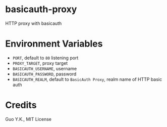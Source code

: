 # basicauth-proxy
HTTP proxy with basicauth

# Environment Variables

* `PORT`, default to `80` listening port
* `PROXY_TARGET`, proxy target
* `BASICAUTH_USERNAME`, username
* `BASICAUTH_PASSWORD`, password
* `BASICAUTH_REALM`, default to `BasicAuth Proxy`, realm name of HTTP basic auth

# Credits

Guo Y.K., MIT License
